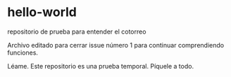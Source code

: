 # hello-world
repositorio de prueba para entender el cotorreo

Archivo editado para cerrar issue número 1 para continuar comprendiendo funciones.

Léame. 
Este repositorio es una prueba temporal. Píquele a todo.
